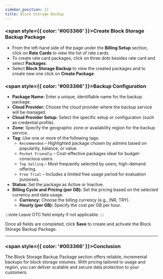 ```yaml
---
sidebar_position: 12
title: Block Storage Backup
---
```


### <span style={{ color: '#003366' }}>Create Block Storage Backup Package</span>

- From the left-hand side of the page under the **Billing Setup** section, click on **Rate Cards** to view the list of rate cards.
- To create rate card packages, click on three dots besides rate card and select **Packages**.
- Select **Block Storage Backup** to view the created packages and to create new one click on **Create Package**.

### <span style={{ color: '#003366' }}>Backup Configuration</span>

- **Package Name:** Enter a unique, identifiable name for the backup package.
- **Cloud Provider:** Choose the cloud provider where the backup service will be managed.
- **Cloud Provider Setup:** Select the specific setup or configuration (such as credential profile).
- **Zone:** Specify the geographic zone or availability region for the backup service.
- **Tag:** Use one or more of the following tags:
    - `Recommended` – Highlighted package chosen by admins based on popularity, balance, or value.
    - `Pocket Friendly` – Cost-effective packages ideal for budget-conscious users.
    - `Top Selling` – Most frequently selected by users; high-demand offering.
    - `Free Trial` – Includes a limited free usage period for evaluation purposes.
- **Status:** Set the package as Active or Inactive.
- **Billing Cycle and Pricing (per GB):** Set the pricing based on the selected currency and data usage.
    - **Currency:** Choose the billing currency (e.g., INR, TRY).
    - **Hourly (per GB):** Specify the cost per GB per hour.

:::note
Leave OTC field empty if not applicable.
:::

Once all fields are completed, click **Save** to create and activate the Block Storage Backup Package.

---

### <span style={{ color: '#003366' }}>Conclusion</span>

The Block Storage Backup Package section offers reliable, incremental backups for block storage volumes. With pricing tailored to usage and region, you can deliver scalable and secure data protection to your customers.
